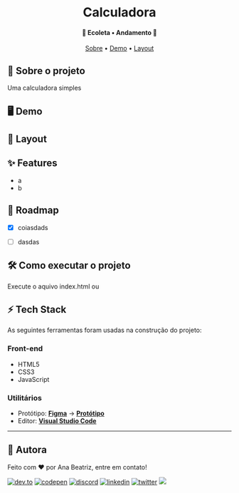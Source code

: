 <h1 align="center">
  <span>Calculadora </span>
</h1>

<h4 align="center"> 
  <!--   Status do projeto -->
	🚧  Ecoleta • Andamento  🚧
</h4>

<!-- Sumarios dos projeto  -->
<p align="center">
<!--    -->
 <a href="#-sobre-o-projeto">Sobre</a> •
 <a href="#-funcionalidades">Demo</a> •
 <a href="#-layout">Layout</a>
</p>



## 📖 Sobre o projeto

 Uma calculadora simples

## 🖥️ Demo

## 🎨 Layout

## ✨ Features
- a
- b


## 💫 Roadmap
- [X] coiasdads
- [ ] dasdas


## 🛠 Como executar o projeto

Execute o aquivo index.html ou 

## ⚡ Tech Stack

As seguintes ferramentas foram usadas na construção do projeto:

### Front-end
- HTML5
- CSS3
- JavaScript


### Utilitários
-   Protótipo:  **[Figma](https://www.figma.com/)**  →  **[Protótipo](https://www.figma.com/file/Dy9iGCf7MS82C8ngC3PoQi/DailyUI---004-(Calculator)-(Community)?node-id=20%3A226)**
-   Editor:  **[Visual Studio Code](https://code.visualstudio.com/)** 

---

##  🦸 Autora
<p>Feito com ❤️ por Ana Beatriz, entre em contato! &nbsp;</p> 

[![dev.to](https://img.shields.io/badge/dev.to-111?style=for-the-badge&logo=devdotto&logoColor=white)](https://dev.to/biahdev)
[![codepen](https://img.shields.io/badge/codepen-111?style=for-the-badge&logo=codepen&logoColor=white)](https://codepen.io/BiahDev)
[![discord](https://img.shields.io/badge/discord-111?style=for-the-badge&logo=discord&logoColor=white)](https://dsc.bio/biahdev)
[![linkedin](https://img.shields.io/badge/linkedin-111?style=for-the-badge&logo=linkedin&logoColor=white)](https://www.linkedin.com/in/ana-beatriz-de-souza-a74a0a183/)
[![twitter](https://img.shields.io/badge/twitter-111?style=for-the-badge&logo=twitter&logoColor=white)](https://twitter.com/BiahDev)
<a href="mailto:bia8717@hotmail.com"><img src="https://img.shields.io/badge/Email-111?style=for-the-badge&logo=gmail&logoColor=white" /></a>


<!-- [⬆ Voltar ao topo](#Sobre-o-projeto)<br> -->
